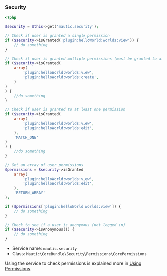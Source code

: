 ### Security

```php
<?php

$security = $this->get('mautic.security');

// Check if user is granted a single permission
if ($security->isGranted('plugin:helloWorld:worlds:view')) {
    // do something
}

// Check if user is granted multiple permissions (must be granted to all to be true)
if ($security->isGranted(
    array(
        'plugin:helloWorld:worlds:view',
        'plugin:helloWorld:worlds:create',
    )
)
) {
    //do something
}

// Check if user is granted to at least one permission
if ($security->isGranted(
    array(
        'plugin:helloWorld:worlds:view',
        'plugin:helloWorld:worlds:edit',
    ),
    'MATCH_ONE'
)
) {
    //do something
}

// Get an array of user permissions
$permissions = $security->isGranted(
    array(
        'plugin:helloWorld:worlds:view',
        'plugin:helloWorld:worlds:edit',
    ),
    'RETURN_ARRAY'
);

if ($permissions['plugin:helloWorld:worlds:view']) {
    // do something
}

// Check to see if a user is anonymous (not logged in)
if ($security->isAnonymous()) {
    // do something
}
```

* Service name: `mautic.security`
* Class: `Mautic\CoreBundle\Security\Permissions\CorePermissions`

Using the service to check permissions is explained more in [Using Permissions](#using-permissions).